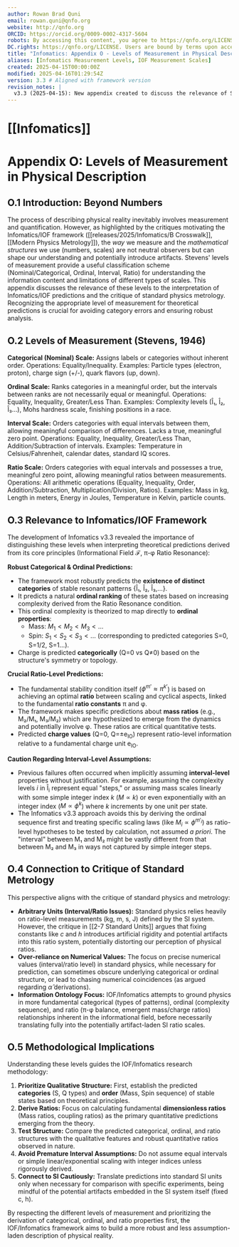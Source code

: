 ```yaml
---
author: Rowan Brad Quni
email: rowan.quni@qnfo.org
website: http://qnfo.org
ORCID: https://orcid.org/0009-0002-4317-5604
robots: By accessing this content, you agree to https://qnfo.org/LICENSE. Non-commercial use only. Attribution required.
DC.rights: https://qnfo.org/LICENSE. Users are bound by terms upon access.
title: "Infomatics: Appendix O - Levels of Measurement in Physical Description"
aliases: [Infomatics Measurement Levels, IOF Measurement Scales]
created: 2025-04-15T00:00:00Z
modified: 2025-04-16T01:29:54Z
version: 3.3 # Aligned with framework version
revision_notes: |
  v3.3 (2025-04-15): New appendix created to discuss the relevance of Stevens' levels of measurement (Nominal/Categorical, Ordinal, Interval, Ratio) to the development and interpretation of the Infomatics/IOF framework. Highlights how the framework's predictions are often most robust at the Categorical and Ordinal levels, while Ratio-level predictions (like mass ratios) are key tests, and Interval-level assumptions should be treated with caution. Connects to critiques of standard metrology. Adheres to Appendix G style guide.
---
```


# [[Infomatics]]

# Appendix O: Levels of Measurement in Physical Description

## O.1 Introduction: Beyond Numbers

The process of describing physical reality inevitably involves measurement and quantification. However, as highlighted by the critiques motivating the Infomatics/IOF framework ([[releases/2025/Infomatics/B Crosswalk]], [[Modern Physics Metrology]]), the *way* we measure and the *mathematical structures* we use (numbers, scales) are not neutral observers but can shape our understanding and potentially introduce artifacts. Stevens' levels of measurement provide a useful classification scheme (Nominal/Categorical, Ordinal, Interval, Ratio) for understanding the information content and limitations of different types of scales. This appendix discusses the relevance of these levels to the interpretation of Infomatics/IOF predictions and the critique of standard physics metrology. Recognizing the appropriate level of measurement for theoretical predictions is crucial for avoiding category errors and ensuring robust analysis.

## O.2 Levels of Measurement (Stevens, 1946)

**Categorical (Nominal) Scale:** Assigns labels or categories without inherent order. Operations: Equality/Inequality. Examples: Particle types (electron, proton), charge sign (+/-), quark flavors (up, down).

**Ordinal Scale:** Ranks categories in a meaningful order, but the intervals between ranks are not necessarily equal or meaningful. Operations: Equality, Inequality, Greater/Less Than. Examples: Complexity levels (Î₁, Î₂, Î₃...), Mohs hardness scale, finishing positions in a race.

**Interval Scale:** Orders categories with equal intervals between them, allowing meaningful comparison of differences. Lacks a true, meaningful zero point. Operations: Equality, Inequality, Greater/Less Than, Addition/Subtraction of intervals. Examples: Temperature in Celsius/Fahrenheit, calendar dates, standard IQ scores.

**Ratio Scale:** Orders categories with equal intervals and possesses a true, meaningful zero point, allowing meaningful ratios between measurements. Operations: All arithmetic operations (Equality, Inequality, Order, Addition/Subtraction, Multiplication/Division, Ratios). Examples: Mass in kg, Length in meters, Energy in Joules, Temperature in Kelvin, particle counts.

## O.3 Relevance to Infomatics/IOF Framework

The development of Infomatics v3.3 revealed the importance of distinguishing these levels when interpreting theoretical predictions derived from its core principles (Informational Field $\mathcal{F}$, π-φ Ratio Resonance):

**Robust Categorical & Ordinal Predictions:**
*   The framework most robustly predicts the **existence of distinct categories** of stable resonant patterns {Î₁, Î₂, Î₃,...}.
*   It predicts a natural **ordinal ranking** of these states based on increasing complexity derived from the Ratio Resonance condition.
*   This ordinal complexity is theorized to map directly to **ordinal properties**:
    *   Mass: $M_1 < M_2 < M_3 < ...$
    *   Spin: $S_1 < S_2 < S_3 < ...$ (corresponding to predicted categories S=0, S=1/2, S=1...).
*   Charge is predicted **categorically** (Q=0 vs Q≠0) based on the structure's symmetry or topology.

**Crucial Ratio-Level Predictions:**
*   The fundamental stability condition itself ($\phi^{m'} \approx \pi^{k'}$) is based on achieving an optimal **ratio** between scaling and cyclical aspects, linked to the fundamental **ratio constants** π and φ.
*   The framework makes specific predictions about **mass ratios** (e.g., M₂/M₁, M₃/M₂) which are hypothesized to emerge from the dynamics and potentially involve φ. These ratios are critical quantitative tests.
*   Predicted **charge values** (Q=0, Q=±e<sub>IO</sub>) represent ratio-level information relative to a fundamental charge unit e<sub>IO</sub>.

**Caution Regarding Interval-Level Assumptions:**
*   Previous failures often occurred when implicitly assuming **interval-level** properties without justification. For example, assuming the complexity levels *i* in Î<sub>i</sub> represent equal "steps," or assuming mass scales linearly with some simple integer index *k* ($M \propto k$) or even exponentially with an integer index ($M \propto \phi^k$) where *k* increments by one unit per state.
*   The Infomatics v3.3 approach avoids this by deriving the ordinal sequence first and treating specific scaling laws (like $M_i \propto \phi^{m'_i}$) as ratio-level hypotheses to be tested by calculation, not assumed *a priori*. The "interval" between M₁ and M₂ might be vastly different from that between M₂ and M₃ in ways not captured by simple integer steps.

## O.4 Connection to Critique of Standard Metrology

This perspective aligns with the critique of standard physics and metrology:

*   **Arbitrary Units (Interval/Ratio Issues):** Standard physics relies heavily on ratio-level measurements (kg, m, s, J) defined by the SI system. However, the critique in [[2-7 Standard Units]] argues that fixing constants like *c* and *h* introduces artificial rigidity and potential artifacts into this ratio system, potentially distorting our perception of physical ratios.
*   **Over-reliance on Numerical Values:** The focus on precise numerical values (interval/ratio level) in standard physics, while necessary for prediction, can sometimes obscure underlying categorical or ordinal structure, or lead to chasing numerical coincidences (as argued regarding $\hat{\alpha}$ derivations).
*   **Information Ontology Focus:** IOF/Infomatics attempts to ground physics in more fundamental categorical (types of patterns), ordinal (complexity sequence), and ratio (π-φ balance, emergent mass/charge ratios) relationships inherent in the informational field, before necessarily translating fully into the potentially artifact-laden SI ratio scales.

## O.5 Methodological Implications

Understanding these levels guides the IOF/Infomatics research methodology:

1.  **Prioritize Qualitative Structure:** First, establish the predicted **categories** (S, Q types) and **order** (Mass, Spin sequence) of stable states based on theoretical principles.
2.  **Derive Ratios:** Focus on calculating fundamental **dimensionless ratios** (Mass ratios, coupling ratios) as the primary quantitative predictions emerging from the theory.
3.  **Test Structure:** Compare the predicted categorical, ordinal, and ratio structures with the qualitative features and robust quantitative ratios observed in nature.
4.  **Avoid Premature Interval Assumptions:** Do not assume equal intervals or simple linear/exponential scaling with integer indices unless rigorously derived.
5.  **Connect to SI Cautiously:** Translate predictions into standard SI units only when necessary for comparison with specific experiments, being mindful of the potential artifacts embedded in the SI system itself (fixed c, h).

By respecting the different levels of measurement and prioritizing the derivation of categorical, ordinal, and ratio properties first, the IOF/Infomatics framework aims to build a more robust and less assumption-laden description of physical reality.
